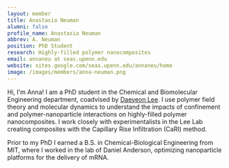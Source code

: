 ```yaml
---
layout: member
title: Anastasia Neuman
alumni: false 
profile_name: Anastasia Neuman
abbrev: A. Neuman
position: PhD Student
research: Highly-filled polymer nanocomposites
email: annaneu at seas.upenn.edu
website: sites.google.com/seas.upenn.edu/annaneu/home
image: /images/members/anna-neuman.png
---
```


Hi, I'm Anna! I am a  PhD student in the Chemical and Biomolecular Engineering department, coadvised by [Daeyeon Lee](https://www.seas.upenn.edu/~leegroup/people.html). I use polymer field theory and molecular dynamics to understand the impacts of confinement and polymer-nanoparticle interactions on highly-filled polymer nanocomposites. I work closely with experimentalists in the Lee Lab creating composites with the Capillary Rise Infiltration (CaRI) method. 

Prior to my PhD I earned a B.S. in Chemical-Biological Engineering from MIT, where I worked in the lab of Daniel Anderson, optimizing nanoparticle platforms for the delivery of mRNA.
